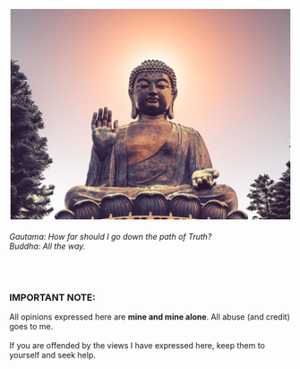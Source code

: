 <p align="center"> <img width="500" src="buddha.jpeg" alt="buddha"> </p>

###### *Gautama: How far should I go down the path of Truth? <br> Buddha: All the way.*

<br>

### IMPORTANT NOTE:<br> 
All opinions expressed here are **mine and mine alone**. All abuse (and credit) goes to me.<br> <br> If you are offended by the views I have expressed here, keep them to yourself and seek help.

<br>
<br>
